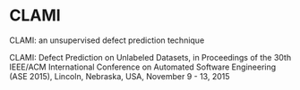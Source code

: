# CLAMI
CLAMI: an unsupervised defect prediction technique

CLAMI: Defect Prediction on Unlabeled Datasets, in Proceedings of the 30th IEEE/ACM International Conference on Automated Software Engineering (ASE 2015), Lincoln, Nebraska, USA, November 9 - 13, 2015
